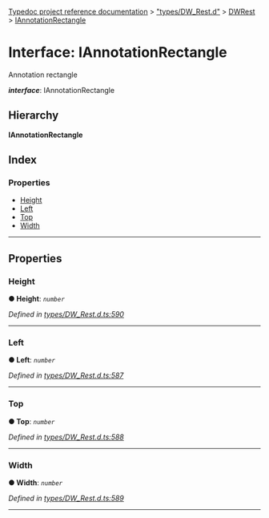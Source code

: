 [Typedoc project reference documentation](../README.md) > ["types/DW_Rest.d"](../modules/_types_dw_rest_d_.md) > [DWRest](../modules/_types_dw_rest_d_.dwrest.md) > [IAnnotationRectangle](../interfaces/_types_dw_rest_d_.dwrest.iannotationrectangle.md)

# Interface: IAnnotationRectangle

Annotation rectangle

*__interface__*: IAnnotationRectangle

## Hierarchy

**IAnnotationRectangle**

## Index

### Properties

* [Height](_types_dw_rest_d_.dwrest.iannotationrectangle.md#height)
* [Left](_types_dw_rest_d_.dwrest.iannotationrectangle.md#left)
* [Top](_types_dw_rest_d_.dwrest.iannotationrectangle.md#top)
* [Width](_types_dw_rest_d_.dwrest.iannotationrectangle.md#width)

---

## Properties

<a id="height"></a>

###  Height

**● Height**: *`number`*

*Defined in [types/DW_Rest.d.ts:590](https://github.com/DocuWare/REST-Sample-TS/blob/22cf36b/src/types/DW_Rest.d.ts#L590)*

___
<a id="left"></a>

###  Left

**● Left**: *`number`*

*Defined in [types/DW_Rest.d.ts:587](https://github.com/DocuWare/REST-Sample-TS/blob/22cf36b/src/types/DW_Rest.d.ts#L587)*

___
<a id="top"></a>

###  Top

**● Top**: *`number`*

*Defined in [types/DW_Rest.d.ts:588](https://github.com/DocuWare/REST-Sample-TS/blob/22cf36b/src/types/DW_Rest.d.ts#L588)*

___
<a id="width"></a>

###  Width

**● Width**: *`number`*

*Defined in [types/DW_Rest.d.ts:589](https://github.com/DocuWare/REST-Sample-TS/blob/22cf36b/src/types/DW_Rest.d.ts#L589)*

___

